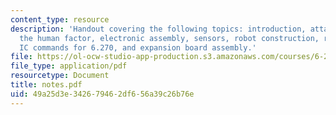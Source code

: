 ```yaml
---
content_type: resource
description: 'Handout covering the following topics: introduction, attack of the drones,
  the human factor, electronic assembly, sensors, robot construction, robot control,
  IC commands for 6.270, and expansion board assembly.'
file: https://ol-ocw-studio-app-production.s3.amazonaws.com/courses/6-270-autonomous-robot-design-competition-january-iap-2005/49a25d3e342679462df656a39c26b76e_notes.pdf
file_type: application/pdf
resourcetype: Document
title: notes.pdf
uid: 49a25d3e-3426-7946-2df6-56a39c26b76e
---
```

